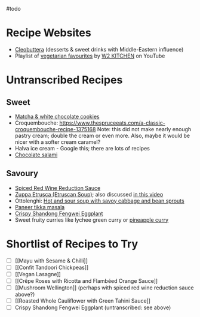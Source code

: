 #todo 
# Recipe Websites

- [Cleobuttera](https://cleobuttera.com/recipes/) (desserts & sweet drinks with Middle-Eastern influence)
- Playlist of [vegetarian favourites](https://www.youtube.com/playlist?list=PLP7K32dTk0Zn0khGAYBjwopRZnh-tQ5xH) by [W2 KITCHEN](https://www.youtube.com/@w2kitchen) on YouTube

# Untranscribed Recipes

## Sweet

- [Matcha & white chocolate cookies](https://www.cooking-therapy.com/matcha-white-chocolate-chip-cookies/#recipe)
- Croquembouche: https://www.thespruceeats.com/a-classic-croquembouche-recipe-1375168
  Note: this did not make nearly enough pastry cream; double the cream or even more. Also, maybe it would be nicer with a softer cream caramel?
- Halva ice cream - Google this; there are lots of recipes
- [Chocolate salami](https://www.vickisgreekrecipes.com/recipes/greek-chocolate-salami-with-dried-fruits-and-nuts-kormos/)

## Savoury

- [Spiced Red Wine Reduction Sauce](https://realgreekrecipes.com/red-wine-reduction-sauce/#recipe)
- [Zuppa Etrusca (Etruscan Soup)](https://reportergourmet.com/en/recipes/65-etruscan-soup-aimo-moroni-alessandro-negrini-e-fabio-pisani); also discussed [in this video](https://www.youtube.com/watch?v=Tx3xoCThDbE)
- Ottolenghi: [Hot and sour soup with savoy cabbage and bean sprouts](https://ottolenghi.co.uk/pages/recipes/hot-sour-soup-savoy-cabbage-bean-sprouts)
- [Paneer tikka masala](https://www.indianhealthyrecipes.com/paneer-tikka-masala-recipe-sanjeev-kapoor/#wprm-recipe-container-38270)
- [Crispy Shandong Fengwei Eggplant](https://youtu.be/1KJN_q6q0co)
- Sweet fruity curries like lychee green curry or [pineapple curry](https://getinspiredeveryday.com/food/pineapple-curry/#recipe)

# Shortlist of Recipes to Try

- [ ] [[Mayu with Sesame & Chilli]]
- [ ] [[Confit Tandoori Chickpeas]]
- [ ] [[Vegan Lasagne]]
- [ ] [[Crêpe Roses with Ricotta and Flambéed Orange Sauce]]
- [ ] [[Mushroom Wellington]] (perhaps with spiced red wine reduction sauce above?)
- [ ] [[Roasted Whole Cauliflower with Green Tahini Sauce]]
- [ ] Crispy Shandong Fengwei Eggplant (untranscribed: see above)
